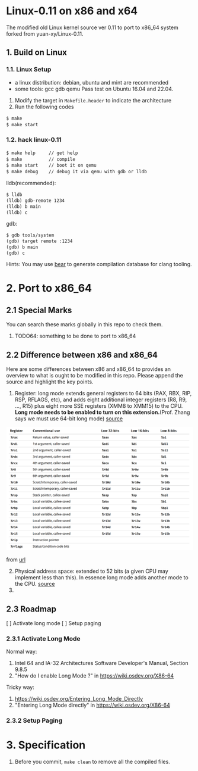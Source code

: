 # Linux-0.11 on x86 and x64

The modified old Linux kernel source ver 0.11 to port to x86_64 system forked from yuan-xy/Linux-0.11.

## 1. Build on Linux

### 1.1. Linux Setup
* a linux distribution: debian, ubuntu and mint are recommended
* some tools: gcc gdb qemu
Pass test on Ubuntu 16.04 and 22.04.

1. Modify the target in `Makefile.header` to indicate the architecture
2. Run the following codes
```bash
$ make
$ make start
```

### 1.2. hack linux-0.11
```bash
$ make help     // get help
$ make          // compile
$ make start    // boot it on qemu
$ make debug    // debug it via qemu with gdb or lldb
```

lldb(recommended):

```lldb
$ lldb
(lldb) gdb-remote 1234
(lldb) b main
(lldb) c
```

gdb:

```gdb
$ gdb tools/system
(gdb) target remote :1234
(gdb) b main
(gdb) c
```

Hints:
You may use [bear](https://github.com/rizsotto/Bear) to generate compilation database for clang tooling.

# 2. Port to x86_64
## 2.1 Special Marks
You can search these marks globally in this repo to check them.
1. TODO64: something to be done to port to x86_64

## 2.2 Difference between x86 and x86_64
Here are some differences between x86 and x86_64 to provides an overview to what
is ought to be modified in this repo. Please append the source and
highlight the key points.

1. Register: long mode extends general registers to 64 bits (RAX, RBX, RIP, RSP,
   RFLAGS, etc), and adds eight additional integer registers (R8, R9, ..., R15)
   plus eight more SSE registers (XMM8 to XMM15) to the CPU. **Long mode
   needs to be enabled to turn on this extension.**(Prof. Zhang says we must use
   64-bit long mode)
   [source](https://wiki.osdev.org/X86-64#How_do_I_enable_Long_Mode_.3F)

![](img/README/x64_reg.png)

from [url](https://josemariasola.github.io/reference/assembler/Stanford%20CS107%20Guide%20to%20x86-64.pdf)

2. Physical address space: extended to 52 bits (a given CPU may implement
   less than this). In essence long mode adds another mode to the CPU.
   [source](https://wiki.osdev.org/X86-64#How_do_I_enable_Long_Mode_.3F)
3. 

## 2.3 Roadmap
[ ] Activate long mode
[ ] Setup paging

### 2.3.1 Activate Long Mode
Normal way:
1. Intel 64 and IA-32 Architectures Software Developer's Manual, Section 9.8.5
2. "How do I enable Long Mode ?" in https://wiki.osdev.org/X86-64

Tricky way:
1. https://wiki.osdev.org/Entering_Long_Mode_Directly
2. "Entering Long Mode directly" in https://wiki.osdev.org/X86-64

### 2.3.2 Setup Paging



# 3. Specification
1. Before you commit, `make clean` to remove all the compiled files.

